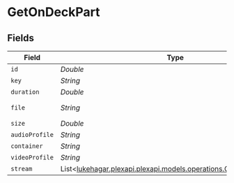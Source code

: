 # GetOnDeckPart


## Fields

| Field                                                                                                           | Type                                                                                                            | Required                                                                                                        | Description                                                                                                     | Example                                                                                                         |
| --------------------------------------------------------------------------------------------------------------- | --------------------------------------------------------------------------------------------------------------- | --------------------------------------------------------------------------------------------------------------- | --------------------------------------------------------------------------------------------------------------- | --------------------------------------------------------------------------------------------------------------- |
| `id`                                                                                                            | *Double*                                                                                                        | :heavy_minus_sign:                                                                                              | N/A                                                                                                             | 80994                                                                                                           |
| `key`                                                                                                           | *String*                                                                                                        | :heavy_minus_sign:                                                                                              | N/A                                                                                                             | /library/parts/80994/1655007810/file.mkv                                                                        |
| `duration`                                                                                                      | *Double*                                                                                                        | :heavy_minus_sign:                                                                                              | N/A                                                                                                             | 420080                                                                                                          |
| `file`                                                                                                          | *String*                                                                                                        | :heavy_minus_sign:                                                                                              | N/A                                                                                                             | /tvshows/Bluey (2018)/Bluey (2018) - S02E33 - Circus.mkv                                                        |
| `size`                                                                                                          | *Double*                                                                                                        | :heavy_minus_sign:                                                                                              | N/A                                                                                                             | 55148931                                                                                                        |
| `audioProfile`                                                                                                  | *String*                                                                                                        | :heavy_minus_sign:                                                                                              | N/A                                                                                                             | lc                                                                                                              |
| `container`                                                                                                     | *String*                                                                                                        | :heavy_minus_sign:                                                                                              | N/A                                                                                                             | mkv                                                                                                             |
| `videoProfile`                                                                                                  | *String*                                                                                                        | :heavy_minus_sign:                                                                                              | N/A                                                                                                             | main                                                                                                            |
| `stream`                                                                                                        | List<[lukehagar.plexapi.plexapi.models.operations.GetOnDeckStream](../../models/operations/GetOnDeckStream.md)> | :heavy_minus_sign:                                                                                              | N/A                                                                                                             |                                                                                                                 |
